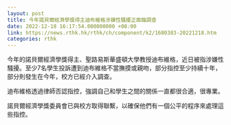 ```yaml
---
layout: post
title: 今年諾貝爾經濟學獎得主迪布維格涉嫌性騷擾正面臨調查
date: 2022-12-18 16:17:54.000000000 +08:00
link: https://news.rthk.hk/rthk/ch/component/k2/1680383-20221218.htm
categories: rthk
---
```


今年的諾貝爾經濟學獎得主、聖路易斯華盛頓大學教授迪布維格，近日被指涉嫌性騷擾。至少7名學生投訴遭到迪布維格不當撫摸或親吻，部分指控至少持續十年，部分則發生在今年，校方已經介入調查。

迪布維格透過律師否認指控，強調自己和學生之間的關係一直都很合適，很專業。

諾貝爾經濟學獎委員會已與校方取得聯繫，以確保他們有一個公平的程序來處理這些指控。
